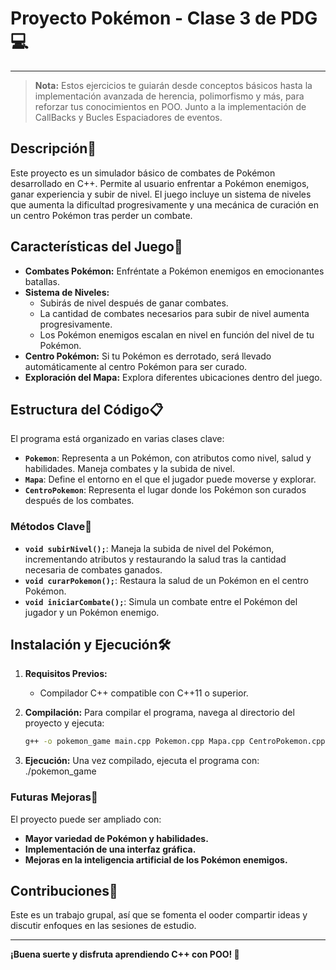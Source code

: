 # Proyecto Pokémon - Clase 3 de PDG 💻
---

> **Nota:** Estos ejercicios te guiarán desde conceptos básicos hasta la implementación avanzada de herencia, polimorfismo y más, para reforzar tus conocimientos en POO. Junto a la implementación de CallBacks y Bucles Espaciadores de eventos.

## Descripción📂

Este proyecto es un simulador básico de combates de Pokémon desarrollado en C++. Permite al usuario enfrentar a Pokémon enemigos, ganar experiencia y subir de nivel. El juego incluye un sistema de niveles que aumenta la dificultad progresivamente y una mecánica de curación en un centro Pokémon tras perder un combate.

## Características del Juego🎯

- **Combates Pokémon:** Enfréntate a Pokémon enemigos en emocionantes batallas.
- **Sistema de Niveles:**
  - Subirás de nivel después de ganar combates.
  - La cantidad de combates necesarios para subir de nivel aumenta progresivamente.
  - Los Pokémon enemigos escalan en nivel en función del nivel de tu Pokémon.
- **Centro Pokémon:** Si tu Pokémon es derrotado, será llevado automáticamente al centro Pokémon para ser curado.
- **Exploración del Mapa:** Explora diferentes ubicaciones dentro del juego.

## Estructura del Código📋

El programa está organizado en varias clases clave:

- **`Pokemon`**: Representa a un Pokémon, con atributos como nivel, salud y habilidades. Maneja combates y la subida de nivel.
- **`Mapa`**: Define el entorno en el que el jugador puede moverse y explorar.
- **`CentroPokemon`**: Representa el lugar donde los Pokémon son curados después de los combates.

### Métodos Clave📁

- **`void subirNivel();`**: Maneja la subida de nivel del Pokémon, incrementando atributos y restaurando la salud tras la cantidad necesaria de combates ganados.
- **`void curarPokemon();`**: Restaura la salud de un Pokémon en el centro Pokémon.
- **`void iniciarCombate();`**: Simula un combate entre el Pokémon del jugador y un Pokémon enemigo.

## Instalación y Ejecución🛠️

1. **Requisitos Previos:**
   - Compilador C++ compatible con C++11 o superior.

2. **Compilación:**
   Para compilar el programa, navega al directorio del proyecto y ejecuta:
   ```bash
   g++ -o pokemon_game main.cpp Pokemon.cpp Mapa.cpp CentroPokemon.cpp
3. **Ejecución:**
    Una vez compilado, ejecuta el programa con:
    ./pokemon_game

### **Futuras Mejoras**🚀
El proyecto puede ser ampliado con:
- **Mayor variedad de Pokémon y habilidades.**
- **Implementación de una interfaz gráfica.**
- **Mejoras en la inteligencia artificial de los Pokémon enemigos.**

## Contribuciones🤝

Este es un trabajo grupal, así que se fomenta el ooder compartir ideas y discutir enfoques en las sesiones de estudio. 

---
**¡Buena suerte y disfruta aprendiendo C++ con POO! 🎉**